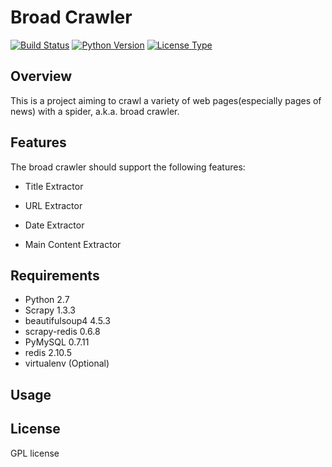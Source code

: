 # Broad Crawler
[![Build Status](https://img.shields.io/badge/build-passing-green.svg)]()
[![Python Version](https://img.shields.io/badge/python-2.7-orange.svg)]()
[![License Type](https://img.shields.io/badge/license-GPL-blue.svg)]()

## Overview
   This is a project aiming to crawl a variety of web pages(especially pages of news) with a spider, a.k.a. broad crawler.

## Features
The broad crawler should support the following features:
* Title Extractor
> 
* URL Extractor
> 
* Date Extractor
> 
* Main Content Extractor
> 

## Requirements
* Python 2.7
* Scrapy 1.3.3
* beautifulsoup4 4.5.3
* scrapy-redis 0.6.8
* PyMySQL 0.7.11
* redis 2.10.5
* virtualenv (Optional)

## Usage


## License
GPL license
